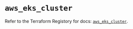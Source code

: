# `aws_eks_cluster`

Refer to the Terraform Registory for docs: [`aws_eks_cluster`](https://registry.terraform.io/providers/hashicorp/aws/4.65.0/docs/resources/eks_cluster).
